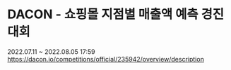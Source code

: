 # DACON - 쇼핑몰 지점별 매출액 예측 경진대회
2022.07.11 ~ 2022.08.05 17:59  
https://dacon.io/competitions/official/235942/overview/description

